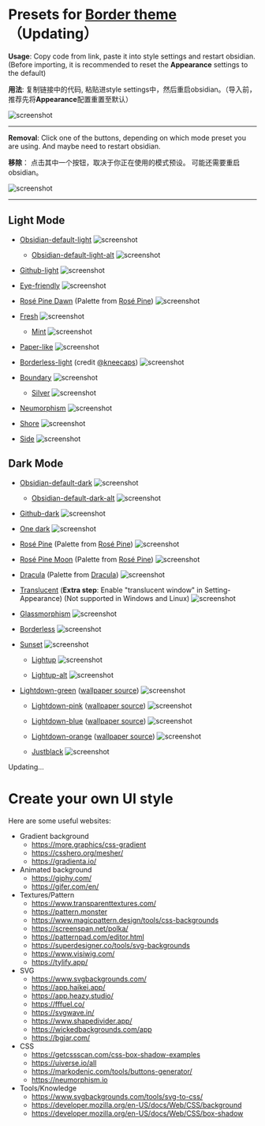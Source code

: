 # Presets for [Border theme](https://github.com/Akifyss/obsidian-border)（Updating）

**Usage**: Copy code from link, paste it into style settings and restart obsidian.(Before importing, it is recommended to reset the **Appearance** settings to the default)

**用法**: 复制链接中的代码, 粘贴进style settings中，然后重启obsidian。（导入前，推荐先将**Appearance**配置重置至默认）

![screenshot](img/Usage.png)

---

**Removal**: Click one of the buttons, depending on which mode preset you are using. And maybe need to restart obsidian.

**移除**： 点击其中一个按钮，取决于你正在使用的模式预设。 可能还需要重启obsidian。

![screenshot](img/Removal.png)

---

## Light Mode

+ [Obsidian-default-light](https://github.com/Akifyss/obsidian-border/blob/main/presets/Obsidian-default-light.json)
![screenshot](img/Obsidian-default-light.png)
  + [Obsidian-default-light-alt](https://github.com/Akifyss/obsidian-border/blob/main/presets/Obsidian-default-light-alt.json)
![screenshot](img/Obsidian-default-light-alt.png)

+ [Github-light](https://github.com/Akifyss/obsidian-border/blob/main/presets/Github-light.json)
![screenshot](img/Github-light.png)

+ [Eye-friendly](https://github.com/Akifyss/obsidian-border/blob/main/presets/Eye-friendly.json)
![screenshot](img/Eye-friendly.png)

+ [Rosé Pine Dawn](https://github.com/Akifyss/obsidian-border/blob/main/presets/Rosé-Pine-Dawn.json) (Palette from [Rosé Pine](https://rosepinetheme.com/palette))
![screenshot](img/Rosé-Pine-Dawn.png)

+ [Fresh](https://github.com/Akifyss/obsidian-border/blob/main/presets/Fresh.json)
![screenshot](img/Fresh.png)

  + [Mint](https://github.com/Akifyss/obsidian-border/blob/main/presets/Mint.json)
  ![screenshot](img/Mint.png)

+ [Paper-like](https://github.com/Akifyss/obsidian-border/blob/main/presets/Paper-like.json)
![screenshot](img/Paper-like.png)

+ [Borderless-light](https://github.com/Akifyss/obsidian-border/blob/main/presets/Borderless-light.json) (credit [@kneecaps](https://github.com/7368697661))
![screenshot](img/Borderless-light.png)

+ [Boundary](https://github.com/Akifyss/obsidian-border/blob/main/presets/Boundary.json)
![screenshot](img/Boundary.png)

  + [Silver](https://github.com/Akifyss/obsidian-border/blob/main/presets/Silver.json)
  ![screenshot](img/Silver.gif)

+ [Neumorphism](https://github.com/Akifyss/obsidian-border/blob/main/presets/Neumorphism.json)
![screenshot](img/Neumorphism.png)

+ [Shore](https://github.com/Akifyss/obsidian-border/blob/main/presets/Shore.json)
![screenshot](img/Shore.png)

+ [Side](https://github.com/Akifyss/obsidian-border/blob/main/presets/Side.json)
![screenshot](img/Side.png)

## Dark Mode

+ [Obsidian-default-dark](https://github.com/Akifyss/obsidian-border/blob/main/presets/Obsidian-default-dark.json)
![screenshot](img/Obsidian-default-dark.png)
  + [Obsidian-default-dark-alt](https://github.com/Akifyss/obsidian-border/blob/main/presets/Obsidian-default-dark-alt.json)
![screenshot](img/Obsidian-default-dark-alt.png)

+ [Github-dark](https://github.com/Akifyss/obsidian-border/blob/main/presets/Github-dark.json)
![screenshot](img/Github-dark.png)

+ [One dark](https://github.com/Akifyss/obsidian-border/blob/main/presets/One-dark.json)
![screenshot](img/One-dark.png)

+ [Rosé Pine](https://github.com/Akifyss/obsidian-border/blob/main/presets/Rosé-Pine.json) (Palette from [Rosé Pine](https://rosepinetheme.com/palette))
![screenshot](img/Rosé-Pine.png)

+ [Rosé Pine Moon](https://github.com/Akifyss/obsidian-border/blob/main/presets/Rosé-Pine-Moon.json) (Palette from [Rosé Pine](https://rosepinetheme.com/palette))
![screenshot](img/Rosé-Pine-Moon.png)

+ [Dracula](https://github.com/Akifyss/obsidian-border/blob/main/presets/Dracula.json) (Palette from [Dracula](https://github.com/dracula/dracula-theme))
![screenshot](img/Dracula.png)

+ [Translucent](https://github.com/Akifyss/obsidian-border/blob/main/presets/Translucent.json)
(**Extra step**: Enable "translucent window" in Setting-Appearance) (Not supported in Windows and Linux)
![screenshot](img/Translucent.png)

+ [Glassmorphism](https://github.com/Akifyss/obsidian-border/blob/main/presets/Glassmorphism.json)
![screenshot](img/Glassmorphism.png)

+ [Borderless](https://github.com/Akifyss/obsidian-border/blob/main/presets/Borderless.json)
![screenshot](img/Borderless.png)

+ [Sunset](https://github.com/Akifyss/obsidian-border/blob/main/presets/Sunset.json)
![screenshot](img/Sunset.png)

  + [Lightup](https://github.com/Akifyss/obsidian-border/blob/main/presets/Lightup.json)
  ![screenshot](img/Lightup.png)

  + [Lightup-alt](https://github.com/Akifyss/obsidian-border/blob/main/presets/Lightup-alt.json)
  ![screenshot](img/Lightup-alt.png)

+ [Lightdown-green](https://github.com/Akifyss/obsidian-border/blob/main/presets/Lightdown-green.json) ([wallpaper source](https://twitter.com/JimDesignsCo/status/1634618698353848321))
![screenshot](img/Lightdown-green.png)

  + [Lightdown-pink](https://github.com/Akifyss/obsidian-border/blob/main/presets/Lightdown-pink.json) ([wallpaper source](https://twitter.com/JimDesignsCo/status/1634618698353848321))
  ![screenshot](img/Lightdown-pink.png)

  + [Lightdown-blue](https://github.com/Akifyss/obsidian-border/blob/main/presets/Lightdown-blue.json) ([wallpaper source](https://twitter.com/JimDesignsCo/status/1634618698353848321))
  ![screenshot](img/Lightdown-blue.png)

  + [Lightdown-orange](https://github.com/Akifyss/obsidian-border/blob/main/presets/Lightdown-orange.json) ([wallpaper source](https://twitter.com/JimDesignsCo/status/1634618698353848321))
  ![screenshot](img/Lightdown-orange.png)

  + [Justblack](https://github.com/Akifyss/obsidian-border/blob/main/presets/Justblack.json) ![screenshot](img/JustBlack.png)

Updating...

# Create your own UI style

Here are some useful websites:

+ Gradient background
  + <https://more.graphics/css-gradient>
  + <https://csshero.org/mesher/>
  + <https://gradienta.io/>
+ Animated background
  + <https://giphy.com/>
  + <https://gifer.com/en/>
+ Textures/Pattern
  + <https://www.transparenttextures.com/>
  + <https://pattern.monster>
  + <https://www.magicpattern.design/tools/css-backgrounds>
  + <https://screenspan.net/polka/>
  + <https://patternpad.com/editor.html>
  + <https://superdesigner.co/tools/svg-backgrounds>
  + <https://www.visiwig.com/>
  + <https://tylify.app/>
+ SVG
  + <https://www.svgbackgrounds.com/>
  + <https://app.haikei.app/>
  + <https://app.heazy.studio/>
  + <https://fffuel.co/>
  + <https://svgwave.in/>
  + <https://www.shapedivider.app/>
  + <https://wickedbackgrounds.com/app>
  + <https://bgjar.com/>
+ CSS
  + <https://getcssscan.com/css-box-shadow-examples>
  + <https://uiverse.io/all>
  + <https://markodenic.com/tools/buttons-generator/>
  + <https://neumorphism.io>
+ Tools/Knowledge
  + <https://www.svgbackgrounds.com/tools/svg-to-css/>
  + <https://developer.mozilla.org/en-US/docs/Web/CSS/background>
  + <https://developer.mozilla.org/en-US/docs/Web/CSS/box-shadow>
